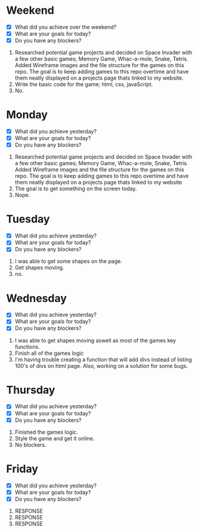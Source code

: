 # Weekend
- [x] What did you achieve over the weekend?
- [x] What are your goals for today?
- [x] Do you have any blockers?
1. Researched potential game projects and decided on Space Invader with a few other basic games; Memory Game, Whac-a-mole, Snake, Tetris. Added Wireframe images and the file structure for the games on this repo. The goal is to keep adding games to this repo overtime and have them neatly displayed on a projects page thats linked to my website. 
2. Write the basic code for the game; html, css, javaScript. 
3. No.

# Monday
- [x] What did you achieve yesterday?
- [x] What are your goals for today?
- [x] Do you have any blockers?
1. Researched potential game projects and decided on Space Invader with a few other basic games; Memory Game, Whac-a-mole, Snake, Tetris. Added Wireframe images and the file structure for the games on this repo. The goal is to keep adding games to this repo overtime and have them neatly displayed on a projects page thats linked to my website
2. The goal is to get something on the screen today.
3. Nope.

# Tuesday
- [x] What did you achieve yesterday?
- [x] What are your goals for today?
- [x] Do you have any blockers?
1. I was able to get some shapes on the page.
2. Get shapes moving.
3. no.

# Wednesday
- [x] What did you achieve yesterday?
- [x] What are your goals for today?
- [x] Do you have any blockers?
1. I was able to get shapes moving aswell as most of the games key functions.
2. Finish all of the games logic
3. I'm having trouble creating a function that will add divs instead of listing 100's of divs on html page. Also, working on a solution for some bugs.

# Thursday
- [x] What did you achieve yesterday?
- [x] What are your goals for today?
- [x] Do you have any blockers?
1. Finished the games logic.
2. Style the game and get it online.
3. No blockers.

# Friday
- [x] What did you achieve yesterday?
- [x] What are your goals for today?
- [x] Do you have any blockers?
1. RESPONSE
2. RESPONSE
3. RESPONSE

